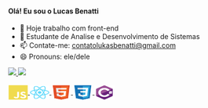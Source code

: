 #### Olá! Eu sou o Lucas Benatti

- 🔭 Hoje trabalho com front-end 
- 🌱 Estudante de Analise e Desenvolvimento de Sistemas 
- 📫 Contate-me: contatolukasbenatti@gmail.com 
- 😄 Pronouns: ele/dele

 <div>
  <a href="https://github.com/lukasbenatti">
  <img height="180em" src="https://github-readme-stats.vercel.app/api?username=lukasbenatti&show_icons=true&theme=dark&include_all_commits=true&count_private=true"/>
  <img height="180em" src="https://github-readme-stats.vercel.app/api/top-langs/?username=lukasbenatti&layout=compact&langs_count=7&theme=dark"/>
</div>
 
 
 <div style="display: inline_block"><br>
  <img align="center" alt="Rafa-Js" height="30" width="40" src="https://raw.githubusercontent.com/devicons/devicon/master/icons/javascript/javascript-plain.svg">
  <img align="center" alt="Rafa-React" height="30" width="40" src="https://raw.githubusercontent.com/devicons/devicon/master/icons/react/react-original.svg">
  <img align="center" alt="Rafa-HTML" height="30" width="40" src="https://raw.githubusercontent.com/devicons/devicon/master/icons/html5/html5-original.svg">
  <img align="center" alt="Rafa-CSS" height="30" width="40" src="https://raw.githubusercontent.com/devicons/devicon/master/icons/css3/css3-original.svg">
  <img align="center" alt="Rafa-Csharp" height="30" width="40" src="https://raw.githubusercontent.com/devicons/devicon/master/icons/csharp/csharp-original.svg">
  
</div>
 
 ##
 

